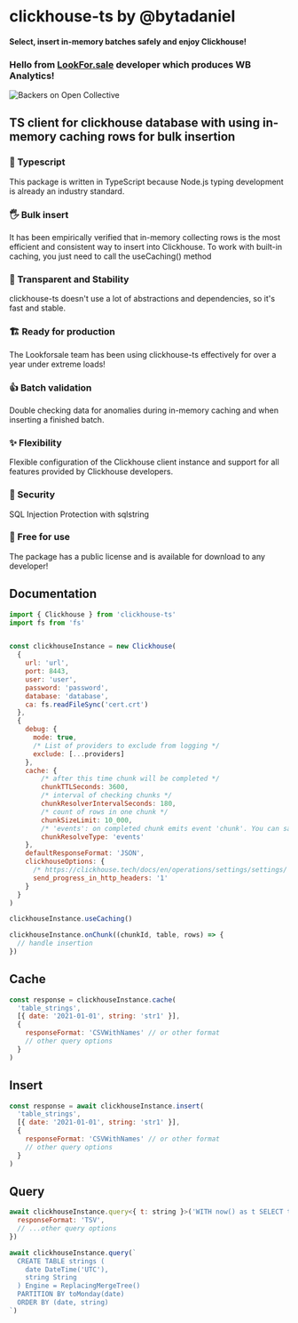 # clickhouse-ts by @bytadaniel
#### Select, insert in-memory batches safely and enjoy Clickhouse!

### Hello from [LookFor.sale](https://lookforsale.ru) developer which produces WB Analytics!
![Backers on Open Collective](https://lookforsale.ru/wp-content/uploads/2021/06/lfsw.jpg)

## TS client for clickhouse database with using in-memory caching rows for bulk insertion

### 💙 Typescript
This package is written in TypeScript because Node.js typing development is already an industry standard.
### 🖐 Bulk insert
It has been empirically verified that in-memory collecting rows is the most efficient and consistent way to insert into Clickhouse. To work with built-in caching, you just need to call the useCaching() method
### 💪 Transparent and Stability
clickhouse-ts doesn't use a lot of abstractions and dependencies, so it's fast and stable.
### 🏗 Ready for production
The Lookforsale team has been using clickhouse-ts effectively for over a year under extreme loads!
### 👍 Batch validation
Double checking data for anomalies during in-memory caching and when inserting a finished batch.
### ✨ Flexibility
Flexible configuration of the Clickhouse client instance and support for all features provided by Clickhouse developers.
### 🔐 Security
SQL Injection Protection with sqlstring
### 🌈 Free for use
The package has a public license and is available for download to any developer!


## Documentation

```js
import { Clickhouse } from 'clickhouse-ts'
import fs from 'fs'


const clickhouseInstance = new Clickhouse(
  {
    url: 'url',
    port: 8443,
    user: 'user',
    password: 'password',
    database: 'database',
    ca: fs.readFileSync('cert.crt')
  },
  {
    debug: {
      mode: true,
      /* List of providers to exclude from logging */
      exclude: [...providers]
    },
    cache: {
        /* after this time chunk will be completed */ 
        chunkTTLSeconds: 3600,
        /* interval of checking chunks */
        chunkResolverIntervalSeconds: 180,
        /* count of rows in one chunk */
        chunkSizeLimit: 10_000,
        /* 'events': on completed chunk emits event 'chunk'. You can save rows as you want */
        chunkResolveType: 'events'
    },
    defaultResponseFormat: 'JSON',
    clickhouseOptions: {
      /* https://clickhouse.tech/docs/en/operations/settings/settings/ */
      send_progress_in_http_headers: '1'
    }
  }
)

clickhouseInstance.useCaching()

clickhouseInstance.onChunk((chunkId, table, rows) => {
  // handle insertion
})
```

## Cache
```js
const response = clickhouseInstance.cache(
  'table_strings',
  [{ date: '2021-01-01', string: 'str1' }],
  {
    responseFormat: 'CSVWithNames' // or other format
    // other query options
  }
)
```

## Insert
```js
const response = await clickhouseInstance.insert(
  'table_strings',
  [{ date: '2021-01-01', string: 'str1' }],
  {
    responseFormat: 'CSVWithNames' // or other format
    // other query options
  }
)
```

## Query

```js
await clickhouseInstance.query<{ t: string }>('WITH now() as t SELECT t', {
  responseFormat: 'TSV',
  // ...other query options
})

await clickhouseInstance.query(`
  CREATE TABLE strings (
    date DateTime('UTC'),
    string String
  ) Engine = ReplacingMergeTree()
  PARTITION BY toMonday(date)
  ORDER BY (date, string)
`)
```